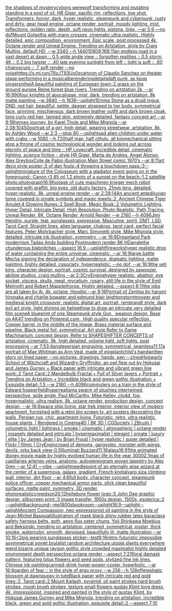 [the shadows of mystery](https://www.ebank.nz/aiartgenerator?category=the%2520shadows%2520of%2520mystery)[cyborg werewolf transforming and mutating standing in a pool of oil.  HR Giger, pacific rim, reflections, low shot, Transformers, horror, dark, hyper realistic, steampunk and cyberpunk, rusty and dirty, gear head engine, octane render, portrait, moody lighting, mist, reflections, golden ratio, depth, soft neon lights, pistons, tires, —ar 5:9 —no dof](https://www.ebank.nz/aiartgenerator?category=cyborg%2520werewolf%2520transforming%2520and%2520mutating%2520standing%2520in%2520a%2520pool%2520of%2520oil.%2520%2520HR%2520Giger%2C%2520pacific%2520rim%2C%2520reflections%2C%2520low%2520shot%2C%2520Transformers%2C%2520horror%2C%2520dark%2C%2520hyper%2520realistic%2C%2520steampunk%2520and%2520cyberpunk%2C%2520rusty%2520and%2520dirty%2C%2520gear%2520head%2520engine%2C%2520octane%2520render%2C%2520portrait%2C%2520moody%2520lighting%2C%2520mist%2C%2520reflections%2C%2520golden%2520ratio%2C%2520depth%2C%2520soft%2520neon%2520lights%2C%2520pistons%2C%2520tires%2C%2520%E2%80%94ar%25205%3A9%2520%E2%80%94no%2520dof)[Mount Golgotha with many crosses, cinematic ultra realistic. Highly detailed, epic composition. environment. Epic scale, post processed 4k, Octane render and Unreal Engine. Trending on Artstation, style by Craig Mullins, default HD, --w 3340 --h 1440](https://www.ebank.nz/aiartgenerator?category=Mount%2520Golgotha%2520with%2520many%2520crosses%2C%2520cinematic%2520ultra%2520realistic.%2520Highly%2520detailed%2C%2520epic%2520composition.%2520environment.%2520Epic%2520scale%2C%2520post%2520processed%25204k%2C%2520Octane%2520render%2520and%2520Unreal%2520Engine.%2520Trending%2520on%2520Artstation%2C%2520style%2520by%2520Craig%2520Mullins%2C%2520default%2520HD%2C%2520--w%25203340%2520--h%25201440)[1080](https://www.ebank.nz/aiartgenerator?category=1080)[9:16](https://www.ebank.nz/aiartgenerator?category=9%3A16)[8:11](https://www.ebank.nz/aiartgenerator?category=8%3A11)[an endless road in a vast desert at dawn :: 0.5 wide angle view :: forgotten realities :: 0.5 storm, 4K,:: 0.2 big twister :: .40 late evening sunlight from left :: light is soft :: .60 chiaroscuro  :: .7 soft render --no noise](https://www.ebank.nz/aiartgenerator?category=an%2520endless%2520road%2520in%2520a%2520vast%2520desert%2520at%2520dawn%2520%3A%3A%25200.5%2520wide%2520angle%2520view%2520%3A%3A%2520forgotten%2520realities%2520%3A%3A%25200.5%2520storm%2C%25204K%2C%3A%3A%25200.2%2520big%2520twister%2520%3A%3A%2520.40%2520late%2520evening%2520sunlight%2520from%2520left%2520%3A%3A%2520light%2520is%2520soft%2520%3A%3A%2520.60%2520chiaroscuro%2520%2520%3A%3A%2520.7%2520soft%2520render%2520--no%2520noise)[<https://s.mj.run/78zJT93Uo0s>](https://www.ebank.nz/aiartgenerator?category=%3Chttps%3A//s.mj.run/78zJT93Uo0s%3E)[cartoon of Claudio Sanchez on theater stage performing in a musical](https://www.ebank.nz/aiartgenerator?category=cartoon%2520of%2520Claudio%2520Sanchez%2520on%2520theater%2520stage%2520performing%2520in%2520a%2520musical)[be](https://www.ebank.nz/aiartgenerator?category=be)[rendering](https://www.ebank.nz/aiartgenerator?category=rendering)[details](https://www.ebank.nz/aiartgenerator?category=details)[daft punk, as kpop singers](https://www.ebank.nz/aiartgenerator?category=daft%2520punk%2C%2520as%2520kpop%2520singers)[nihei](https://www.ebank.nz/aiartgenerator?category=nihei)[A beautiful painting of European town::2,grass on the ground,europe Reine,forest,blue rivers,,Trending on artstation,2k, --ar 16:9](https://www.ebank.nz/aiartgenerator?category=A%2520beautiful%2520painting%2520of%2520European%2520town%3A%3A2%2Cgrass%2520on%2520the%2520ground%2Ceurope%2520Reine%2Cforest%2Cblue%2520rivers%2C%2CTrending%2520on%2520artstation%2C2k%2C%2520--ar%252016%3A9)[90](https://www.ebank.nz/aiartgenerator?category=90)[four knights of apocalypse, mist, dark, trending on artstation, 8k matte painting --w 3840 --h 1636](https://www.ebank.nz/aiartgenerator?category=four%2520knights%2520of%2520apocalypse%2C%2520mist%2C%2520dark%2C%2520trending%2520on%2520artstation%2C%25208k%2520matte%2520painting%2520--w%25203840%2520--h%25201636)[--uplight](https://www.ebank.nz/aiartgenerator?category=--uplight)[1](https://www.ebank.nz/aiartgenerator?category=1)[Emma Stone as a druid rogue, DND, red hair, beautiful, petite, dagger strapped to her body, symmetrical face, grinning, mischievous, dark brown leather outfit and dark brown cloak, long curly red hair, tanned skin, extremely detailed, fantasy concept art --ar 9:16](https://www.ebank.nz/aiartgenerator?category=Emma%2520Stone%2520as%2520a%2520druid%2520rogue%2C%2520DND%2C%2520red%2520hair%2C%2520beautiful%2C%2520petite%2C%2520dagger%2520strapped%2520to%2520her%2520body%2C%2520symmetrical%2520face%2C%2520grinning%2C%2520mischievous%2C%2520dark%2520brown%2520leather%2520outfit%2520and%2520dark%2520brown%2520cloak%2C%2520long%2520curly%2520red%2520hair%2C%2520tanned%2520skin%2C%2520extremely%2520detailed%2C%2520fantasy%2520concept%2520art%2520--ar%25209%3A16)[heroes journey, by Karel Thole and Mike Mignola --ar 2:3](https://www.ebank.nz/aiartgenerator?category=heroes%2520journey%2C%2520by%2520Karel%2520Thole%2520and%2520Mike%2520Mignola%2520--ar%25202%3A3)[8:10](https://www.ebank.nz/aiartgenerator?category=8%3A10)[450](https://www.ebank.nz/aiartgenerator?category=450)[portrait of a girl, high detail, wearing streetwear, artstation, 8k, by Ashley Wood --ar 2:3 --stop 80 --uplight](https://www.ebank.nz/aiartgenerator?category=portrait%2520of%2520a%2520girl%2C%2520high%2520detail%2C%2520wearing%2520streetwear%2C%2520artstation%2C%25208k%2C%2520by%2520Ashley%2520Wood%2520--ar%25202%3A3%2520--stop%252080%2520--uplight)[sad alien children under water with crabs --w 1080 --h 720](https://www.ebank.nz/aiartgenerator?category=sad%2520alien%2520children%2520under%2520water%2520with%2520crabs%2520--w%25201080%2520--h%2520720)[half man, half cthulu, all biomechanical sitting atop a throne of cosmic technological wonder and looking out across eternity of space and time :: HP Lovecraft, incredible detail, cinematic lighting, science fiction :: style HR Giger, Marta de Andres, Angel Alonso, Alex Grey](https://www.ebank.nz/aiartgenerator?category=half%2520man%2C%2520half%2520cthulu%2C%2520all%2520biomechanical%2520sitting%2520atop%2520a%2520throne%2520of%2520cosmic%2520technological%2520wonder%2520and%2520looking%2520out%2520across%2520eternity%2520of%2520space%2520and%2520time%2520%3A%3A%2520HP%2520Lovecraft%2C%2520incredible%2520detail%2C%2520cinematic%2520lighting%2C%2520science%2520fiction%2520%3A%3A%2520style%2520HR%2520Giger%2C%2520Marta%2520de%2520Andres%2C%2520Angel%2520Alonso%2C%2520Alex%2520Grey)[box](https://www.ebank.nz/aiartgenerator?category=box)[Cote de Pablo illustration Main Street comic 1970’s --ar 8:11](https://www.ebank.nz/aiartgenerator?category=Cote%2520de%2520Pablo%2520illustration%2520Main%2520Street%2520comic%25201970%E2%80%99s%2520--ar%25208%3A11)[art deco style poster::5 of dan fouts::4 throwing a touchdown pass::3](https://www.ebank.nz/aiartgenerator?category=art%2520deco%2520style%2520poster%3A%3A5%2520of%2520dan%2520fouts%3A%3A4%2520throwing%2520a%2520touchdown%2520pass%3A%3A3)[--uplight](https://www.ebank.nz/aiartgenerator?category=--uplight)[miniature of the Colosseum with a gladiator event going on in the foreground:: Canon r3 85 ml 1.2 photo of a sunset on the beach::1.2 satellite photo:](https://www.ebank.nz/aiartgenerator?category=miniature%2520of%2520the%2520Colosseum%2520with%2520a%2520gladiator%2520event%2520going%2520on%2520in%2520the%2520foreground%3A%3A%2520Canon%2520r3%252085%2520ml%25201.2%2520photo%2520of%2520a%2520sunset%2520on%2520the%2520beach%3A%3A1.2%2520satellite%2520photo%3A)[photograph](https://www.ebank.nz/aiartgenerator?category=photograph)[16:9](https://www.ebank.nz/aiartgenerator?category=16%3A9)[footage of cute maschinen krieger mech robot covered with graffiti, big eyes, old dusty factory, 21mm lens, detailed, hyper-realistic, 8k, unreal engine render --ar 2:3](https://www.ebank.nz/aiartgenerator?category=footage%2520of%2520cute%2520maschinen%2520krieger%2520mech%2520robot%2520covered%2520with%2520graffiti%2C%2520big%2520eyes%2C%2520old%2520dusty%2520factory%2C%252021mm%2520lens%2C%2520detailed%2C%2520hyper-realistic%2C%25208k%2C%2520unreal%2520engine%2520render%2520--ar%25202%3A3)[9:14](https://www.ebank.nz/aiartgenerator?category=9%3A14)[An ancient antediluvian tome covered in ornate symbols and magic jewels::2, Ancient Chinese Tiger Amulet:4 Glowing Runes::2 Spell Book, Magic Book::2 Volumetric Lighting, Hyper Detail, Intricate Detail, High Resolution, Photo Realistic, Path Tracing, Unreal Render, 8K, Octane Render, Arnold Render --w 2160 --h 4096](https://www.ebank.nz/aiartgenerator?category=An%2520ancient%2520antediluvian%2520tome%2520covered%2520in%2520ornate%2520symbols%2520and%2520magic%2520jewels%3A%3A2%2C%2520Ancient%2520Chinese%2520Tiger%2520Amulet%3A4%2520Glowing%2520Runes%3A%3A2%2520Spell%2520Book%2C%2520Magic%2520Book%3A%3A2%2520Volumetric%2520Lighting%2C%2520Hyper%2520Detail%2C%2520Intricate%2520Detail%2C%2520High%2520Resolution%2C%2520Photo%2520Realistic%2C%2520Path%2520Tracing%2C%2520Unreal%2520Render%2C%25208K%2C%2520Octane%2520Render%2C%2520Arnold%2520Render%2520--w%25202160%2520--h%25204096)[Jimi Hendrix, purple, teal, sunglasses, expressive, Masculine, spirit, DMT, LSD, Tarot Card, Straight lines, alien language, chakras, tarot card, perfect facial features, Peter Mohrbacher style, Marc Simonetti style, Mike Mignola style, detailed, intricate ink illustration, symmetry, --ar 16:9](https://www.ebank.nz/aiartgenerator?category=Jimi%2520Hendrix%2C%2520purple%2C%2520teal%2C%2520sunglasses%2C%2520expressive%2C%2520Masculine%2C%2520spirit%2C%2520DMT%2C%2520LSD%2C%2520Tarot%2520Card%2C%2520Straight%2520lines%2C%2520alien%2520language%2C%2520chakras%2C%2520tarot%2520card%2C%2520perfect%2520facial%2520features%2C%2520Peter%2520Mohrbacher%2520style%2C%2520Marc%2520Simonetti%2520style%2C%2520Mike%2520Mignola%2520style%2C%2520detailed%2C%2520intricate%2520ink%2520illustration%2C%2520symmetry%2C%2520--ar%252016%3A9)[Dreamland Park modernism Tadao Ando building Postmodern render 8K HD](https://www.ebank.nz/aiartgenerator?category=Dreamland%2520Park%2520modernism%2520Tadao%2520Ando%2520building%2520Postmodern%2520render%25208K%2520HD)[angle](https://www.ebank.nz/aiartgenerator?category=angle)[the chunderous blabnitches --aspect 16:9 --uplight](https://www.ebank.nz/aiartgenerator?category=the%2520chunderous%2520blabnitches%2520--aspect%252016%3A9%2520--uplight)[fireworks](https://www.ebank.nz/aiartgenerator?category=fireworks)[hyper realistic drop of water containing the entire universe, cinematic, --ar 16:9](https://www.ebank.nz/aiartgenerator?category=hyper%2520realistic%2520drop%2520of%2520water%2520containing%2520the%2520entire%2520universe%2C%2520cinematic%2C%2520--ar%252016%3A9)[large battle Mecha signing the declaration of independence, dramatic lighting, matte painting, highly detailed, cgsociety, hyperrealistic, --no dof, --ar 16:9](https://www.ebank.nz/aiartgenerator?category=large%2520battle%2520Mecha%2520signing%2520the%2520declaration%2520of%2520independence%2C%2520dramatic%2520lighting%2C%2520matte%2520painting%2C%2520highly%2520detailed%2C%2520cgsociety%2C%2520hyperrealistic%2C%2520--no%2520dof%2C%2520--ar%252016%3A9)[the yeti king, character design, portrait, cosmic survival, designed by sawoozer, akitipe studios, craig mullins --ar 2:3](https://www.ebank.nz/aiartgenerator?category=the%2520yeti%2520king%2C%2520character%2520design%2C%2520portrait%2C%2520cosmic%2520survival%2C%2520designed%2520by%2520sawoozer%2C%2520akitipe%2520studios%2C%2520craig%2520mullins%2520--ar%25202%3A3)[CryEngine](https://www.ebank.nz/aiartgenerator?category=CryEngine)[hyper realistic, abattoir, eye socket, viscera, skulls, meat, mycelium, rosary, still life in the style of  Emil Melmoth and Robert Mapplethorpe. Highly detailed.  --aspect 8:11](https://www.ebank.nz/aiartgenerator?category=hyper%2520realistic%2C%2520abattoir%2C%2520eye%2520socket%2C%2520viscera%2C%2520skulls%2C%2520meat%2C%2520mycelium%2C%2520rosary%2C%2520still%2520life%2520in%2520the%2520style%2520of%2520%2520Emil%2520Melmoth%2520and%2520Robert%2520Mapplethorpe.%2520Highly%2520detailed.%2520%2520--aspect%25208%3A11)[the jobs are all taken by Ai, 4k, octane, Houdini --ar 9:16](https://www.ebank.nz/aiartgenerator?category=the%2520jobs%2520are%2520all%2520taken%2520by%2520Ai%2C%25204k%2C%2520octane%2C%2520Houdini%2520--ar%25209%3A16)[Portrait of Zenitsu by harumi hironaka and charlie bowater and edmund blair leighton](https://www.ebank.nz/aiartgenerator?category=Portrait%2520of%2520Zenitsu%2520by%2520harumi%2520hironaka%2520and%2520charlie%2520bowater%2520and%2520edmund%2520blair%2520leighton)[stormtrooper and medieval knight crossover, realistic digital art, portrait, rembrandt style, dark evil art style, light shining on helmet](https://www.ebank.nz/aiartgenerator?category=stormtrooper%2520and%2520medieval%2520knight%2520crossover%2C%2520realistic%2520digital%2520art%2C%2520portrait%2C%2520rembrandt%2520style%2C%2520dark%2520evil%2520art%2520style%2C%2520light%2520shining%2520on%2520helmet)[how to draw an intricate very detailed film scene](https://www.ebank.nz/aiartgenerator?category=how%2520to%2520draw%2520an%2520intricate%2520very%2520detailed%2520film%2520scene)[A blueprint of one Steampunk style Gun , weapon design, Base on AK47 trending on Pinterest.com , High quality specular reflection ,  Copper  barrel, in the middle of the image, Brass material surface and pipeline,  Black metal foil, symmetrical,  Art style Refer to Game Machinarium.  concept design, Refer to SHAPESHIFTER CONCEPTS  of artstation, cinematic,  8k, high detailed,  volume light,  soft lights,  post processing    --ar 7:5](https://www.ebank.nz/aiartgenerator?category=A%2520blueprint%2520of%2520one%2520Steampunk%2520style%2520Gun%2520%2C%2520weapon%2520design%2C%2520Base%2520on%2520AK47%2520trending%2520on%2520Pinterest.com%2520%2C%2520High%2520quality%2520specular%2520reflection%2520%2C%2520%2520Copper%2520%2520barrel%2C%2520in%2520the%2520middle%2520of%2520the%2520image%2C%2520Brass%2520material%2520surface%2520and%2520pipeline%2C%2520%2520Black%2520metal%2520foil%2C%2520symmetrical%2C%2520%2520Art%2520style%2520Refer%2520to%2520Game%2520Machinarium.%2520%2520concept%2520design%2C%2520Refer%2520to%2520SHAPESHIFTER%2520CONCEPTS%2520%2520of%2520artstation%2C%2520cinematic%2C%2520%25208k%2C%2520high%2520detailed%2C%2520%2520volume%2520light%2C%2520%2520soft%2520lights%2C%2520%2520post%2520processing%2520%2520%2520%2520--ar%25207%3A5)[3:4](https://www.ebank.nz/aiartgenerator?category=3%3A4)[angle](https://www.ebank.nz/aiartgenerator?category=angle)[persian engraving, symmetrical, seamless](https://www.ebank.nz/aiartgenerator?category=persian%2520engraving%2C%2520symmetrical%2C%2520seamless)[11:17](https://www.ebank.nz/aiartgenerator?category=11%3A17)[a portrait of Mae Whitman as Ann Veal, made of eggplant](https://www.ebank.nz/aiartgenerator?category=a%2520portrait%2520of%2520Mae%2520Whitman%2520as%2520Ann%2520Veal%2C%2520made%2520of%2520eggplant)[child's handwritten story on lined paper --no pictures, drawings, hands, pen --zineq](https://www.ebank.nz/aiartgenerator?category=child%27s%2520handwritten%2520story%2520on%2520lined%2520paper%2520--no%2520pictures%2C%2520drawings%2C%2520hands%2C%2520pen%2520--zineq)[Hogwarts School of Witchcraft and Wizardry Gryffindor, an owl flew out by Hokusai and James Gurney + Black paper with intricate and vibrant green line work::2 Tarot Card::2 Mandelbulb Fractal + Full of Silver layers + Portrait + Trending on Artstation + Incredible black and green gothic illustration + Exquisite detail::1.5  --w 2160  --h 4096](https://www.ebank.nz/aiartgenerator?category=Hogwarts%2520School%2520of%2520Witchcraft%2520and%2520Wizardry%2520Gryffindor%2C%2520an%2520owl%2520flew%2520out%2520by%2520Hokusai%2520and%2520James%2520Gurney%2520%2B%2520Black%2520paper%2520with%2520intricate%2520and%2520vibrant%2520green%2520line%2520work%3A%3A2%2520Tarot%2520Card%3A%3A2%2520Mandelbulb%2520Fractal%2520%2B%2520Full%2520of%2520Silver%2520layers%2520%2B%2520Portrait%2520%2B%2520Trending%2520on%2520Artstation%2520%2B%2520Incredible%2520black%2520and%2520green%2520gothic%2520illustration%2520%2B%2520Exquisite%2520detail%3A%3A1.5%2520%2520--w%25202160%2520%2520--h%25204096)[commuters on a train in the style of Edward hopper](https://www.ebank.nz/aiartgenerator?category=commuters%2520on%2520a%2520train%2520in%2520the%2520style%2520of%2520Edward%2520hopper)[field](https://www.ebank.nz/aiartgenerator?category=field)[hyperrealism](https://www.ebank.nz/aiartgenerator?category=hyperrealism)[a swarm of plushies intertwined, perspective, wide angle, Paul McCarthy, Mike Kelley, clo4d, fog, hyperrealistic, ultra realism, 8k, octane render, production design, concept design, --ar 16:9](https://www.ebank.nz/aiartgenerator?category=a%2520swarm%2520of%2520plushies%2520intertwined%2C%2520perspective%2C%2520wide%2520angle%2C%2520Paul%2520McCarthy%2C%2520Mike%2520Kelley%2C%2520clo4d%2C%2520fog%2C%2520hyperrealistic%2C%2520ultra%2520realism%2C%25208k%2C%2520octane%2520render%2C%2520production%2520design%2C%2520concept%2520design%2C%2520--ar%252016%3A9)[space ship living, star trek interior, interior view of modern apartment, furnished with a retro big screen tv, art posters decorating the walls, Persian rug, chic, apartment living, Futuristic, retro, ultra realistic, house plants, | Rendered in Cinema4D | 8K 3D | CGSociety | ZBrush | volumetric light | lightrays | smoke | cinematic | atmospheric | octane render | insanely detailed and intricate | hypermaximalist | elegant | ornate | luxury | elite | by James Jean | by Brian Froud | hyper realistic | super detailed | Flickr | filmic | CryEngin](https://www.ebank.nz/aiartgenerator?category=space%2520ship%2520living%2C%2520star%2520trek%2520interior%2C%2520interior%2520view%2520of%2520modern%2520apartment%2C%2520furnished%2520with%2520a%2520retro%2520big%2520screen%2520tv%2C%2520art%2520posters%2520decorating%2520the%2520walls%2C%2520Persian%2520rug%2C%2520chic%2C%2520apartment%2520living%2C%2520Futuristic%2C%2520retro%2C%2520ultra%2520realistic%2C%2520house%2520plants%2C%2520%7C%2520Rendered%2520in%2520Cinema4D%2520%7C%25208K%25203D%2520%7C%2520CGSociety%2520%7C%2520ZBrush%2520%7C%2520volumetric%2520light%2520%7C%2520lightrays%2520%7C%2520smoke%2520%7C%2520cinematic%2520%7C%2520atmospheric%2520%7C%2520octane%2520render%2520%7C%2520insanely%2520detailed%2520and%2520intricate%2520%7C%2520hypermaximalist%2520%7C%2520elegant%2520%7C%2520ornate%2520%7C%2520luxury%2520%7C%2520elite%2520%7C%2520by%2520James%2520Jean%2520%7C%2520by%2520Brian%2520Froud%2520%7C%2520hyper%2520realistic%2520%7C%2520super%2520detailed%2520%7C%2520Flickr%2520%7C%2520filmic%2520%7C%2520CryEngin)[crowd of demons, gargoyles, monster with wings, devils, orks back view](https://www.ebank.nz/aiartgenerator?category=crowd%2520of%2520demons%2C%2520gargoyles%2C%2520monster%2520with%2520wings%2C%2520devils%2C%2520orks%2520back%2520view)[-0.5](https://www.ebank.nz/aiartgenerator?category=-0.5)[Illuminati Buzzard](https://www.ebank.nz/aiartgenerator?category=Illuminati%2520Buzzard)[11:16](https://www.ebank.nz/aiartgenerator?category=11%3A16)[glass](https://www.ebank.nz/aiartgenerator?category=glass)[16:9](https://www.ebank.nz/aiartgenerator?category=16%3A9)[1](https://www.ebank.nz/aiartgenerator?category=1)[the animated disney movie made by highly evolved human life in the year 3000](https://www.ebank.nz/aiartgenerator?category=the%2520animated%2520disney%2520movie%2520made%2520by%2520highly%2520evolved%2520human%2520life%2520in%2520the%2520year%25203000)[2:1](https://www.ebank.nz/aiartgenerator?category=2%3A1)[map of capillaries arteries veins, anatomy, autostereogram woven tapestry by Alex Grey —ar 12:41 —vibe --uplight](https://www.ebank.nz/aiartgenerator?category=map%2520of%2520capillaries%2520arteries%2520veins%2C%2520anatomy%2C%2520autostereogram%2520woven%2520tapestry%2520by%2520Alex%2520Grey%2520%E2%80%94ar%252012%3A41%2520%E2%80%94vibe%2520--uplight)[needlepoint of an eternally wise wizard at the center of a supernova, galaxy, gradient, French knot](https://www.ebank.nz/aiartgenerator?category=needlepoint%2520of%2520an%2520eternally%2520wise%2520wizard%2520at%2520the%2520center%2520of%2520a%2520supernova%2C%2520galaxy%2C%2520gradient%2C%2520French%2520knot)[alvaro siza climbing wall, interior, dirt floor --ar 4:6](https://www.ebank.nz/aiartgenerator?category=alvaro%2520siza%2520climbing%2520wall%2C%2520interior%2C%2520dirt%2520floor%2520--ar%25204%3A6)[full body, character concept, steampunk police officer, copper mechanical armor parts, slick clean beautiful surfaces, matte paint, symmetry, 3D render, photorealistic](https://www.ebank.nz/aiartgenerator?category=full%2520body%2C%2520character%2520concept%2C%2520steampunk%2520police%2520officer%2C%2520copper%2520mechanical%2520armor%2520parts%2C%2520slick%2520clean%2520beautiful%2520surfaces%2C%2520matte%2520paint%2C%2520symmetry%2C%25203D%2520render%2C%2520photorealistic)[crewdson](https://www.ebank.nz/aiartgenerator?category=crewdson)[20:12](https://www.ebank.nz/aiartgenerator?category=20%3A12)[hellebore flower logo::5 John Dee graphic design, silkscreen print::3 image transfer, 1950s design, 1500s, esoterica::2 --uplight](https://www.ebank.nz/aiartgenerator?category=hellebore%2520flower%2520logo%3A%3A5%2520John%2520Dee%2520graphic%2520design%2C%2520silkscreen%2520print%3A%3A3%2520image%2520transfer%2C%25201950s%2520design%2C%25201500s%2C%2520esoterica%3A%3A2%2520--uplight)[background--mp](https://www.ebank.nz/aiartgenerator?category=background--mp)[1800s](https://www.ebank.nz/aiartgenerator?category=1800s)[bookroom](https://www.ebank.nz/aiartgenerator?category=bookroom)[--uplight](https://www.ebank.nz/aiartgenerator?category=--uplight)[16:9](https://www.ebank.nz/aiartgenerator?category=16%3A9)[--uplight](https://www.ebank.nz/aiartgenerator?category=--uplight)[--uplight](https://www.ebank.nz/aiartgenerator?category=--uplight)[Ancient Compassion, neo-expressionist oil painting in the style of Jean-Michel Basquiat](https://www.ebank.nz/aiartgenerator?category=Ancient%2520Compassion%2C%2520neo-expressionist%2520oil%2520painting%2520in%2520the%2520style%2520of%2520Jean-Michel%2520Basquiat)[illustration of mask black shiny rubber latex baraclava safety harness belts, goth, aeon flux peter chung, Yoji Shinkawa Moebius and Beksinski. trending on artstation, centered, symmetrical, poster, thick smoke, watercolor, smooth, denoised, beautifully lit, matte illustration --ar 10:16](https://www.ebank.nz/aiartgenerator?category=illustration%2520of%2520mask%2520black%2520shiny%2520rubber%2520latex%2520baraclava%2520safety%2520harness%2520belts%2C%2520goth%2C%2520aeon%2520flux%2520peter%2520chung%2C%2520Yoji%2520Shinkawa%2520Moebius%2520and%2520Beksinski.%2520trending%2520on%2520artstation%2C%2520centered%2C%2520symmetrical%2C%2520poster%2C%2520thick%2520smoke%2C%2520watercolor%2C%2520smooth%2C%2520denoised%2C%2520beautifully%2520lit%2C%2520matte%2520illustration%2520--ar%252010%3A16)[<2](https://www.ebank.nz/aiartgenerator?category=%3C2)[pig wearing sunglasses sticker](https://www.ebank.nz/aiartgenerator?category=pig%2520wearing%2520sunglasses%2520sticker)[--test](https://www.ebank.nz/aiartgenerator?category=--test)[9:16](https://www.ebank.nz/aiartgenerator?category=9%3A16)[retro-futuristic impossible asymmetrical soviet brutalist random architecture utopia plants everywhere weird bizarre unique raygun gothic style crowded maximalist highly detailed environment depth perspective octane render --aspect 7:21](https://www.ebank.nz/aiartgenerator?category=retro-futuristic%2520impossible%2520asymmetrical%2520soviet%2520brutalist%2520random%2520architecture%2520utopia%2520plants%2520everywhere%2520weird%2520bizarre%2520unique%2520raygun%2520gothic%2520style%2520crowded%2520maximalist%2520highly%2520detailed%2520environment%2520depth%2520perspective%2520octane%2520render%2520--aspect%25207%3A21)[floral damask pattern, featuring lotus flowers and seed pods, stylized fine ink lines, Chinese ink painting](https://www.ebank.nz/aiartgenerator?category=floral%2520damask%2520pattern%2C%2520featuring%2520lotus%2520flowers%2520and%2520seed%2520pods%2C%2520stylized%2520fine%2520ink%2520lines%2C%2520Chinese%2520ink%2520painting)[canned-drink hyper-power-cooler.  hyperbolic.  --ar 16:9](https://www.ebank.nz/aiartgenerator?category=canned-drink%2520hyper-power-cooler.%2520%2520hyperbolic.%2520%2520--ar%252016%3A9)[garden of fear :: in the style of ergo proxy --w 256 --h 128](https://www.ebank.nz/aiartgenerator?category=garden%2520of%2520fear%2520%3A%3A%2520in%2520the%2520style%2520of%2520ergo%2520proxy%2520--w%2520256%2520--h%2520128)[off](https://www.ebank.nz/aiartgenerator?category=off)[emphatic blossom at dawn](https://www.ebank.nz/aiartgenerator?category=emphatic%2520blossom%2520at%2520dawn)[puppy in tute](https://www.ebank.nz/aiartgenerator?category=puppy%2520in%2520tute)[Black paper with intricate red and gold lines::2, Tarot card::2 Mount Kailash, pyramid, oil paint strokes,hard brush strokes, rough brush strokes, texture,small flowers,gustav Klimt long dress, 4k, impressionist, inspired and painted in the style of gustav Klimt, by Hokusai James Gurney and Mike Mignola, trending on artstation, incredible black, green and gold gothic illustration, exquisite detail::2 --aspect 7:10](https://www.ebank.nz/aiartgenerator?category=Black%2520paper%2520with%2520intricate%2520red%2520and%2520gold%2520lines%3A%3A2%2C%2520Tarot%2520card%3A%3A2%2520Mount%2520Kailash%2C%2520pyramid%2C%2520oil%2520paint%2520strokes%2Chard%2520brush%2520strokes%2C%2520rough%2520brush%2520strokes%2C%2520texture%2Csmall%2520flowers%2Cgustav%2520Klimt%2520long%2520dress%2C%25204k%2C%2520impressionist%2C%2520inspired%2520and%2520painted%2520in%2520the%2520style%2520of%2520gustav%2520Klimt%2C%2520by%2520Hokusai%2520James%2520Gurney%2520and%2520Mike%2520Mignola%2C%2520trending%2520on%2520artstation%2C%2520incredible%2520black%2C%2520green%2520and%2520gold%2520gothic%2520illustration%2C%2520exquisite%2520detail%3A%3A2%2520--aspect%25207%3A10)